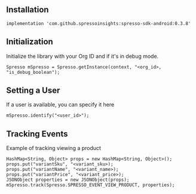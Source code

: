 ## Installation

```
implementation 'com.github.spressoinsights:spresso-sdk-android:0.3.8'
```

## Initialization

Initialize the library with your Org ID and if it's in debug mode.

```
Spresso mSpresso = Spresso.getInstance(context, "<org_id>, "is_debug_boolean");
```

## Setting a User

If a user is available, you can specify it here

```
mSpresso.identify("<user_id>");
```

## Tracking Events

Example of tracking viewing a product

```
HashMap<String, Object> props = new HashMap<String, Object>();
props.put("variantSku", "<variant_sku>);
props.put("variantName", "<variant_name>);
props.put("variantPrice", "<variant_price>);
JSONObject properties = new JSONObject(props);
mSpresso.track(Spresso.SPRESSO_EVENT_VIEW_PRODUCT, properties);
```
